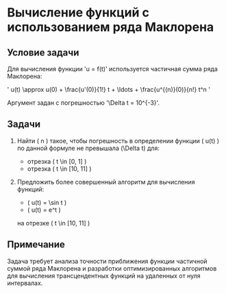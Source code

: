 # Вычисление функций с использованием ряда Маклорена

## Условие задачи

Для вычисления функции 'u = f(t)' используется частичная сумма ряда Маклорена:

'
u(t) \approx u(0) + \frac{u'(0)}{1!} t + \ldots + \frac{u^{(n)}(0)}{n!} t^n
'

Аргумент задан с погрешностью '\Delta t = 10^{-3}'.

## Задачи

1. Найти \( n \) такое, чтобы погрешность в определении функции \( u(t) \) по данной формуле не превышала \(\Delta t\) для:
   - отрезка \( t \in [0, 1] \)
   - отрезка \( t \in [10, 11] \)

2. Предложить более совершенный алгоритм для вычисления функций:
   - \( u(t) = \sin t \)
   - \( u(t) = e^t \)
   
   на отрезке \( t \in [10, 11] \)

## Примечание

Задача требует анализа точности приближения функции частичной суммой ряда Маклорена и разработки оптимизированных алгоритмов для вычисления трансцендентных функций на удаленных от нуля интервалах.
